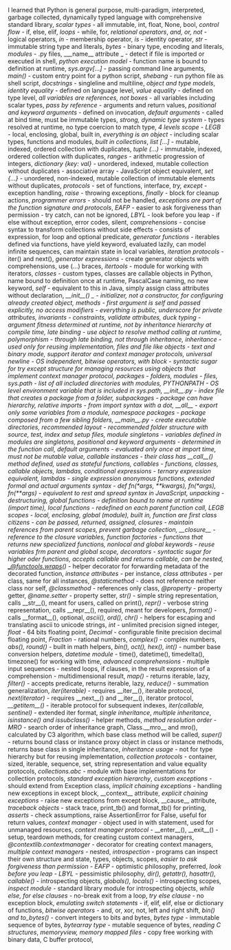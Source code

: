 
I learned that Python is general purpose, multi-paradigm, interpreted, garbage collected, dynamically typed language with comprehensive standard library,
_scalar types_ - all immutable, int, float, None, bool, _control flow_ - if, else, elif, _loops_ - while, for, _relational operators_, _and, or, not_ - logical operators, _in_ - membership operator, _is_ - identity operator, _str_ - immutable string type and literals, _bytes_ - binary type, encoding and literals, _modules_ - .py files, _\_\_name\_\_ attribute _ - detect if file is imported or executed in shell, _python execution model_ - function name is bound to definition at runtime, _sys.argv[...]_ - passing command line arguments, _main()_ - custom entry point for a python script, _shebang_ - run python file as shell script, _docstrings_ - singleline and multiline, _object and type models_, _identity equality_ - defined on language level, _value equality_ - defined on type level, _all variables are references, not boxes_ - all variables including scalar types, _pass by reference_ - arguments and return values, _positional and keyword arguments_ - defined on invocation, _default arguments_ - called at bind time, must be immutable types, _strong, dynamic type system_ - types resolved at runtime,  no type coercion to match type, _4 levels scope - LEGB_ - local, enclosing, global, built in, _everything is an object_ - including scalar types, functions and modules, _built in collections_, _list [...]_ - mutable, indexed, ordered collection with duplicates, _tuple (...)_ - immutable, indexed, ordered collection with duplicates, _ranges_ - arithmetic progression of integers, _dictionary {key: val}_ - unordered, indexed, mutable collection without duplicates - associative array - JavaScript object equivalent, _set {...}_ - unordered, non-indexed, mutable collection of immutable elements without duplicates, _protocols_ - set of functions, interface, _try, except_ - exception handling, _raise_ - throwing exceptions, _finally_ - block for cleanup actions, _programmer errors_ - should not be handled, _exceptions are part of the function signature and protocols_, _EAFP_ - easier to ask forgiveness than permission - try catch, can not be ignored, _LBYL_ - look before you leap - if else without exception, error codes, silent, _comprehensions_ - concise syntax to transform collections without side effects - consists of expression, for loop and optional predicate, _generator functions_ - iterables defined via functions, have yield keyword, evaluated lazily, can model infinite sequences, can maintain state in local variables, _iteration protocols_ - iter() and next(), _generator expressions_ - create generator objects  with comprehensions, use (...) braces, _itertools_ - module for working with iterators, _classes_ - custom types, classes are callable objects in Python, name bound to definition once at runtime, PascalCase naming, no new keyword, _self_ - equivalent to this in Java, simply assign class attributes without declaration, _\_\_init\_\_() _ - initializer, not a constructor, for configuring already created object, _methods_ - first argument is self and passed explicitly, _no access modifiers_ - everything is public, underscore for private attributes, _invariants_ - constraints, validate attributes, _duck typing_ - argument fitness determined at runtime, not by inheritance hierarchy at compile time, _late binding_ - use object to resolve method calling at runtime, _polymorphism_ - through late binding, not through inheritance, _inheritance_ - used only for reusing implementation, _files and file like objects_ - text and binary mode, support iterator and context manager protocols, _universal newline_ - OS independent, _bitwise operators_, _with block_ - syntactic sugar for try except structure for managing resources using objects that implement context manager protocol, _packages_ - folders, _modules_ - files, _sys.path_ - list of all included directories with modules, _PYTHONPATH_ - OS level environment variable that is included in sys.path, _\_\_init\_\_.py_ - index file that creates  a package from a folder, _subpackages_ - package can have hierarchy, _relative imports_ - from import syntax with a dot, _\_\_all\_\__ - export only some variables from a module, _namespace packages_ - package composed from a few sibling folders, _\_\_main\_\_.py_ - create executable directories, _recommended layout_ - recommended folder structure with source, test, index and setup files, _module singletons_ - variables defined in modules are singletons, _positional and keyword arguments_ - determined in the function call, _default arguments_ - evaluated only once at import time, must not be mutable value, _callable instances_ - their class has \_\_call\_\_() method defined, used as stateful functions, _callables_ - functions, classes, callable objects, lambdas, _conditional expressions_ - ternary expression equivalent, _lambdas_ - single expression anonymous functions, _extended formal and actual arguments syntax_ - def fn(\*args, \*\*kwargs), fn(\*args), fn(\*\*args) - equivalent to rest and spread syntax in JavaScript, unpacking - destructuring, _global functions_ - definition bound to name at runtime (import time), _local functions_ - redefined on each parent function call, _LEGB scopes_ - local, enclosing, global (module), built in, _function are first class citizens_ - can be passed, returned, assigned, _closures_ - maintain references from parent scopes, prevent garbage collection, _\_\_closure\_\__ - reference to the closure variables, _function factories_ - functions that returns new specialized functions, _nonlocal and global keywords_ - reuse variables frm parent and global scope, _decorators_ - syntactic sugar for higher oder functions, accepts callable and returns callable, can be nested, _@functools.wraps()_ - helper decorator for forwarding metadata of the decorated function, _instance attributes_ - per instance, _class attributes_ - per class, same for all instances, _@staticmethod_ - does not reference neither class nor self, _@classmethod_ - references only class, _@property_ - property getter, _@name.setter_ - property setter, _str()_ - simple string representation, calls \_\_str\_\_(), meant for users, called on print(), _repr()_ - verbose string representation, calls \_\_repr\_\_(), required, meant for developers, _format()_ - calls \_\_format\_\_(), optional, _ascii(), ord(), chr()_ - helpers for escaping and translating ascii to unicode strings, _int_ - unlimited precision signed integer, _float_ - 64 bits floating point, _Decimal_ - configurable finite precision decimal floating point, _Fraction_ - rational numbers, _complex()_ - complex numbers, _abs(), round()_ - built in math helpers, _bin(), oct(), hex(), int()_ - number base conversion helpers, _datetime module_ - time(), datetime(), timedelta(), timezone() for working with time, _advanced comprehensions_ - multiple input sequences - nested loops, if clauses, in the result expression of a comprehension - multidimensional result, _map()_ - returns iterable, lazy, _filter()_ - accepts predicate, returns iterable, lazy, _reduce()_ - summation generalization, _iter(iterable)_ - requires \_\_iter\_\_(), iterable protocol, _next(iterator)_ - requires \_\_next\_\_() and \_\_iter\_\_(), iterator protocol, _\_\_getitem\_\_()_ - iterable protocol for subsequent indexes, _iter(callable, sentinel)_ - extended iter format, _single inheritance_, _multiple inheritance_, _isinstance() and issubclass()_ - helper methods, _method resolution order - MRO_ - search order of inheritance graph, Class.\_\_mro\_\_ and mro(), calculated by C3 algorithm, which base class method will be called, _super()_ - returns bound class or instance proxy object in class or instance methods, returns base class in single inheritance, _inheritance usage_ - not for type hierarchy but for reusing implementation, _collection protocols_ - container, sized, iterable, sequence, set, string representation and value equality protocols, _collections.abc_ - module with base implementations for collection protocols, _standard exception hierarchy_, _custom exceptions_ - should extend from Exception class, _implicit chaining exceptions_ - handling new exceptions in except block, \_\_context\_\_ attribute, _explicit chaining exceptions_ - raise new exceptions from except block, \_\_cause\_\_ attribute, _traceback objects_ - stack trace, print_tb() and format_tb() for printing, _asserts_ - check assumptions, raise AssertionError for False, useful for return values, _context manager_ - object used in with statement, used for unmanaged resources, _context manager protocol_ - \_\_enter\_\_(), \_\_exit\_\_() - setup, teardown methods, for creating custom context managers, _@contextlib.contextmanager_ - decorator for creating context managers, _multiple context managers_ - nested, _introspection_ - programs can inspect their own structure and state, types, objects, scopes, _easier to ask forgiveness than permission - EAFP_ - optimistic philosophy, preferred, _look before you leap - LBYL_ - pessimistic philosophy, _dir(), getattr(), hasattr(), callable()_ - introspecting objects, _globals(), locals()_ - introspecting scopes, _inspect module_ - standard library module for introspecting objects, _while else, for else clauses_ - no-break exit from a loop, _try else clause_ - no exception block, _emulating switch statements_ - if, elif, elif, else or dictionary of functions,  _bitwise operators_ - and, or, xor, not, left and right shift, _bin() and to_bytes()_ - convert integers to bits and bytes, _bytes type_ - immutable sequence of bytes, _bytearray type_ - mutable sequence of bytes, _reading C structures_, _memoryview, memory mapped files_ - copy free working with binary data, C buffer protocol, 





